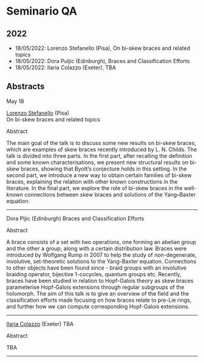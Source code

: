 # Seminario QA


## 2022

*   18/05/2022: Lorenzo Stefanello (Pisa), On bi-skew braces and related topics
*   18/05/2022: Dora Puljic (Edinburgh), Braces and Classification Efforts
*   18/05/2022: Ilaria Colazzo (Exeter), TBA


## Abstracts

May 18

[Lorenzo Stefanello](https://people.dm.unipi.it/stefanello/) (Pisa)  
On bi-skew braces and related topics

Abstract  

The main goal of the talk is to discuss some new results on bi-skew braces, 
which are examples of skew braces recently introduced by L. N. Childs. 
The talk is divided into three parts.
In the first part, after recalling the definition and some known 
characterisations, we present new structural results on bi-skew braces, 
showing that Byott’s conjecture holds in this setting.
In the second part, we introduce a new way to obtain certain families 
of bi-skew braces, explaining the relation with other known constructions in the literature. 
In the final part, we explore the role of bi-skew braces in the well-known connections 
between skew braces and solutions of the Yang–Baxter equation.

* * *

Dora Pljic (Edinburgh)
Braces and Classification Efforts

Abstract  

A brace consists of a set with two operations, one forming an abelian group 
and the other a group, along with a certain distribution law. 
Braces were introduced by Wolfgang Rump in 2007 to help the 
study of non-degenerate, involutive, set-theoretic solutions to the Yang-Baxter equation. 
Connections to other objects have been found since - braid groups with an 
involutive braiding operator, bijective 1-cocycles, quantum groups etc. 
Recently, braces have been studied in relation to Hopf-Galois theory as skew braces 
parameterise Hopf-Galois extensions through regular subgroups of the holomorph. 
The aim of this talk is to give an overview of the field and the classification 
efforts made focusing on how braces relate to pre-Lie rings, and further 
how we can compute corresponding Hopf-Galois extensions.
* * *


[Ilaria Colazzo](https://www.ilariacolazzo.info) (Exeter)
TBA

Abstract  

TBA
* * *

